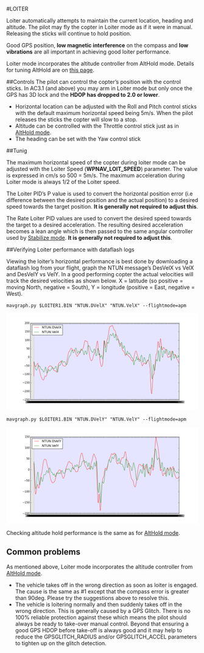 #LOITER

Loiter automatically attempts to maintain the current location, heading and altitude. The pilot may fly the copter in Loiter mode as if it were in manual. Releasing the sticks will continue to hold position.

Good GPS position, **low magnetic interference** on the compass and **low vibrations** are all important in achieving good loiter performance.

Loiter mode incorporates the altitude controller from AltHold mode.  Details for tuning AltHold are on [this page](altitude_hold.md).

##Controls
The pilot can control the copter’s position with the control sticks. In AC3.1 (and above) you may arm in Loiter mode but only once the GPS has 3D lock and the **HDOP has dropped to 2.0 or lower**.

- Horizontal location can be adjusted with the Roll and Pitch control sticks with the default maximum horizontal speed being 5m/s.  When the pilot releases the sticks the copter will slow to a stop.
- Altitude can be controlled with the Throttle control stick just as in [AltHold mode](altitude_hold.md).
- The heading can be set with the Yaw control stick

##Tunig

The maximum horizontal speed of the copter during loiter mode can be adjusted with the Loiter Speed (**WPNAV_LOIT_SPEED**) parameter. The value is expressed in cm/s so 500 = 5m/s.  The maximum acceleration during Loiter mode is always 1/2 of the Loiter speed.

The Loiter PID’s P value is used to convert the horizontal position error (i.e difference between the desired position and the actual position) to a desired speed towards the target position.  **It is generally not required to adjust this**.

The Rate Loiter PID values are used to convert the desired speed towards the target to a desired acceleration.  The resulting desired acceleration becomes a lean angle which is then passed to the same angular controller used by [Stabilize mode](stabilization.md).  **It is generally not required to adjust this**.

##Verifying Loiter performance with dataflash logs

Viewing the loiter’s horizontal performance is best done by downloading a dataflash log from your flight, graph the NTUN message’s DesVelX vs VelX and DesVelY vs VelY.  In a good performing copter the actual velocities will track the desired velocities as shown below.  X = latitude (so positive = moving North, negative = South), Y = longitude (positive = East, negative = West).

```
mavgraph.py $LOITER1.BIN "NTUN.DVelX" "NTUN.VelX" --flightmode=apm
```

![velX](../erleimg/LOITER/loiterX.png)

```
mavgraph.py $LOITER1.BIN "NTUN.DVelY" "NTUN.VelY" --flightmode=apm
```

![velY](../erleimg/LOITER/loiterY.png)

Checking altitude hold performance is the same as for [AltHold mode](altitude_hold.md).

## Common problems

As mentioned above, Loiter mode incorporates the altitude controller from [AltHold mode](altitude_hold.md).

- The vehicle takes off in the wrong direction as soon as loiter is engaged.  The cause is the same as #1 except that the compass error is greater than 90deg.  Please try the suggestions above to resolve this.
- The vehicle is loitering normally and then suddenly takes off in the wrong direction.  This is generally caused by a GPS Glitch.  There is no 100% reliable protection against these which means the pilot should always be ready to take-over manual control.  Beyond that ensuring a good GPS HDOP before take-off is always good and it may help to reduce the GPSGLITCH_RADIUS and/or GPSGLITCH_ACCEL parameters to tighten up on the glitch detection.
